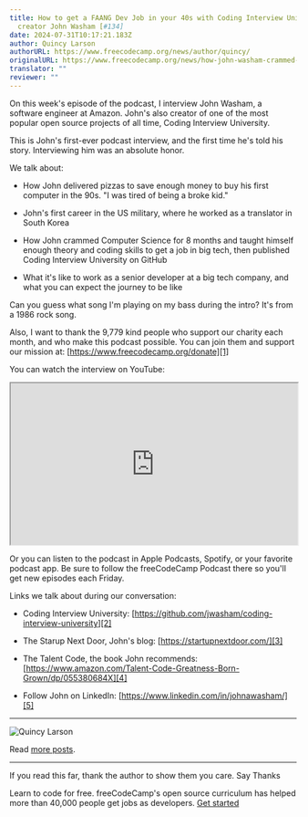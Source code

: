 ```yaml
---
title: How to get a FAANG Dev Job in your 40s with Coding Interview University
  creator John Washam [#134]
date: 2024-07-31T10:17:21.183Z
author: Quincy Larson
authorURL: https://www.freecodecamp.org/news/author/quincy/
originalURL: https://www.freecodecamp.org/news/how-john-washam-crammed-for-8-months-got-a-job-at-amazon-then-taught-1000s-of-other-devs-134/
translator: ""
reviewer: ""
---
```


On this week's episode of the podcast, I interview John Washam, a software engineer at Amazon. John's also creator of one of the most popular open source projects of all time, Coding Interview University.

<!-- more -->

This is John's first-ever podcast interview, and the first time he's told his story. Interviewing him was an absolute honor.

We talk about:

-   How John delivered pizzas to save enough money to buy his first computer in the 90s. "I was tired of being a broke kid."
    
-   John's first career in the US military, where he worked as a translator in South Korea
    
-   How John crammed Computer Science for 8 months and taught himself enough theory and coding skills to get a job in big tech, then published Coding Interview University on GitHub
    
-   What it's like to work as a senior developer at a big tech company, and what you can expect the journey to be like
    

Can you guess what song I'm playing on my bass during the intro? It's from a 1986 rock song.

Also, I want to thank the 9,779 kind people who support our charity each month, and who make this podcast possible. You can join them and support our mission at: [https://www.freecodecamp.org/donate][1]

You can watch the interview on YouTube:

<iframe width="560" height="315" src="https://www.youtube.com/embed/B-QBZrkD06U" style="aspect-ratio: 16 / 9; width: 100%; height: auto;" title="YouTube video player" allow="accelerometer; autoplay; clipboard-write; encrypted-media; gyroscope; picture-in-picture; web-share" referrerpolicy="strict-origin-when-cross-origin" allowfullscreen="" loading="lazy"></iframe>

Or you can listen to the podcast in Apple Podcasts, Spotify, or your favorite podcast app. Be sure to follow the freeCodeCamp Podcast there so you'll get new episodes each Friday.

Links we talk about during our conversation:

-   Coding Interview University: [https://github.com/jwasham/coding-interview-university][2]
    
-   The Starup Next Door, John's blog: [https://startupnextdoor.com/][3]
    
-   The Talent Code, the book John recommends: [https://www.amazon.com/Talent-Code-Greatness-Born-Grown/dp/055380684X][4]
    
-   Follow John on LinkedIn: [https://www.linkedin.com/in/johnawasham/][5]
    

---

![Quincy Larson](https://cdn.hashnode.com/res/hashnode/image/upload/v1640878938509/PLqvxeH9g.jpeg)

Read [more posts][6].

---

If you read this far, thank the author to show them you care. Say Thanks

Learn to code for free. freeCodeCamp's open source curriculum has helped more than 40,000 people get jobs as developers. [Get started][7]

[1]: https://www.freecodecamp.org/donate
[2]: https://github.com/jwasham/coding-interview-university
[3]: https://startupnextdoor.com/
[4]: https://www.amazon.com/Talent-Code-Greatness-Born-Grown/dp/055380684X
[5]: https://www.linkedin.com/in/johnawasham/
[6]: /news/author/quincy/
[7]: https://www.freecodecamp.org/learn/